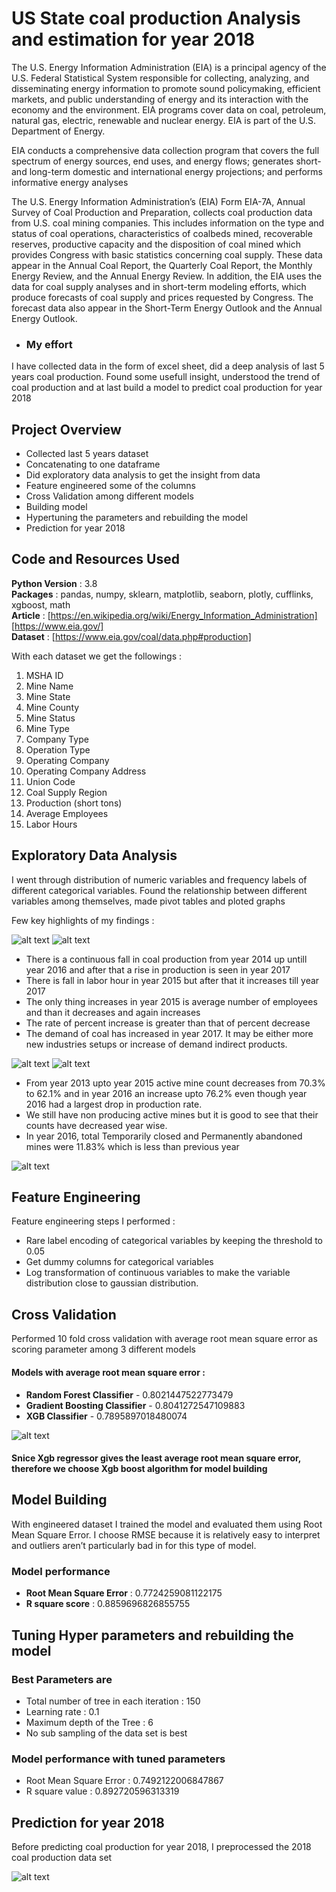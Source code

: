 # US State coal production Analysis and estimation for year 2018

The U.S. Energy Information Administration (EIA) is a principal agency of the U.S. Federal Statistical System responsible for collecting, analyzing, and disseminating energy information to promote sound policymaking, efficient markets, and public understanding of energy and its interaction with the economy and the environment. EIA programs cover data on coal, petroleum, natural gas, electric, renewable and nuclear energy. EIA is part of the U.S. Department of Energy.

EIA conducts a comprehensive data collection program that covers the full spectrum of energy sources, end uses, and energy flows; generates short- and long-term domestic and international energy projections; and performs informative energy analyses


The U.S. Energy Information Administration’s (EIA) Form EIA-7A, Annual Survey of Coal Production and Preparation, collects coal
production data from U.S. coal mining companies. This includes information on the type and status of coal operations, characteristics of
coalbeds mined, recoverable reserves, productive capacity and the disposition of coal mined which provides Congress with basic
statistics concerning coal supply. These data appear in the Annual Coal Report, the Quarterly Coal Report, the Monthly Energy Review, and
the Annual Energy Review. In addition, the EIA uses the data for coal supply analyses and in short-term modeling efforts, which produce
forecasts of coal supply and prices requested by Congress. The forecast data also appear in the Short-Term Energy Outlook and the Annual
Energy Outlook.

* ### My effort  
I have collected data in the form of excel sheet, did a deep analysis of last 5 years coal production. Found some usefull insight, understood the trend of coal production and at last build a model to predict coal production for year 2018 

## Project Overview

* Collected last 5 years dataset 
* Concatenating to one dataframe  
* Did exploratory data analysis to get the insight from data  
* Feature engineered some of the columns  
* Cross Validation among different models  
* Building model  
* Hypertuning the parameters and rebuilding the model 
* Prediction for year 2018

## Code and Resources Used
  **Python Version** : 3.8  
  **Packages** : pandas, numpy, sklearn, matplotlib, seaborn, plotly, cufflinks, xgboost, math   
  **Article** : [https://en.wikipedia.org/wiki/Energy_Information_Administration] [https://www.eia.gov/]  
  **Dataset** : [https://www.eia.gov/coal/data.php#production]  
  
  With each dataset we get the followings :  
 
  1.    MSHA ID                     
  2.    Mine Name                  
  3.    Mine State                 
  4.    Mine County               
  5.    Mine Status               
  6.    Mine Type                  
  7.    Company Type              
  8.    Operation Type            
  9.    Operating Company         
  10.   Operating Company Address   
  11.   Union Code                 
  12.   Coal Supply Region         
  13.   Production (short tons)   
  14.   Average Employees          
  15.   Labor Hours          
 
   ## Exploratory Data Analysis
   I went through distribution of numeric variables and frequency labels of different categorical variables. Found the relationship between different variables among themselves, made pivot tables and ploted graphs 
   
   Few key highlights of my findings :
    
![alt text](https://github.com/prashantlal56/coal_production_analysis_and_estimation/blob/master/Project_pics/1.png)
![alt text](https://github.com/prashantlal56/coal_production_analysis_and_estimation/blob/master/Project_pics/2.png)

* There is a continuous fall in coal production from year 2014 up untill year 2016 and after that a rise in production is seen in year 2017  
* There is fall in labor hour in year 2015 but after that it increases till year 2017  
* The only thing increases in year 2015 is average number of employees and than it decreases and again increases  
* The rate of percent increase is greater than that of percent decrease  
* The demand of coal has increased in year 2017. It may be either more new industries setups or increase of demand indirect products.  

![alt text](https://github.com/prashantlal56/coal_production_analysis_and_estimation/blob/master/Project_pics/3.png)
![alt text](https://github.com/prashantlal56/coal_production_analysis_and_estimation/blob/master/Project_pics/4.png)

* From year 2013 upto year 2015 active mine count decreases from 70.3% to 62.1% and in year 2016 an increase upto 76.2% even though year 2016 had a largest drop in production rate.
* We still have non producing active mines but it is good to see that their counts have decreased year wise.
* In year 2016, total Temporarily closed and Permanently abandoned mines were 11.83% which is less than previous year

![alt text](https://github.com/prashantlal56/coal_production_analysis_and_estimation/blob/master/Project_pics/5.png)

## Feature Engineering  

Feature engineering steps I performed :  

* Rare label encoding of categorical variables by keeping the threshold to 0.05  
* Get dummy columns for categorical variables  
* Log transformation of continuous variables to make the variable distribution close to gaussian distribution.   

## Cross Validation
Performed 10 fold cross validation with average root mean square error as scoring parameter among 3 different models  
#### Models with average root mean square error :
* **Random Forest Classifier** - 0.8021447522773479   
* **Gradient Boosting Classifier** - 0.8041272547109883  
* **XGB Classifier** - 0.7895897018480074  

![alt text](https://github.com/prashantlal56/coal_production_analysis_and_estimation/blob/master/Project_pics/rmse.png)  

#### Snice Xgb regressor gives the least average root mean square error, therefore we choose Xgb boost algorithm for model building

## Model Building
 With engineered dataset I trained the model and evaluated them using Root Mean Square Error. I choose RMSE because it is relatively easy to interpret and outliers aren’t particularly bad in for this type of model.

### Model performance
* **Root Mean Square Error** : 0.7724259081122175  
* **R square score** : 0.8859696826855755  

## Tuning Hyper parameters and rebuilding the model

### Best Parameters are  
* Total number of tree in each iteration : 150  
* Learning rate : 0.1  
* Maximum depth of the Tree : 6  
* No sub sampling of the data set is best  

### Model performance with tuned parameters   
* Root Mean Square Error : 0.7492122006847867  
* R square value : 0.892720596313319  

## Prediction for year 2018
Before predicting coal production for year 2018, I preprocessed the 2018 coal production data set

![alt text](https://github.com/prashantlal56/coal_production_analysis_and_estimation/blob/master/Project_pics/pred.png)
